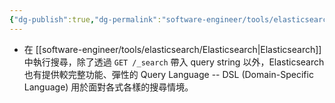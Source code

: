 ```yaml
---
{"dg-publish":true,"dg-permalink":"software-engineer/tools/elasticsearch/Elasticsearch Query DSL","permalink":"/software-engineer/tools/elasticsearch/Elasticsearch Query DSL/","title":"Elasticsearch Query DSL"}
---
```


- 在 [[software-engineer/tools/elasticsearch/Elasticsearch\|Elasticsearch]] 中執行搜尋，除了透過 `GET /_search` 帶入 query string 以外，Elasticsearch 也有提供較完整功能、彈性的 Query Language -- DSL (Domain-Specific Language) 用於面對各式各樣的搜尋情境。